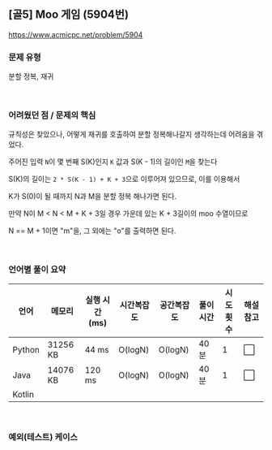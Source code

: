 ## [골5] Moo 게임 (5904번)

https://www.acmicpc.net/problem/5904

### 문제 유형

분할 정복, 재귀

<br>

### 어려웠던 점 / 문제의 핵심

규칙성은 찾았으나, 어떻게 재귀를 호출하여 분할 정복해나갈지 생각하는데 어려움을 겪었다.

주어진 입력 `N`이 몇 번째 S(K)인지 `K` 값과 S(K - 1)의 길이인 `M`을 찾는다

S(K)의 길이는 `2 * S(K - 1) + K + 3`으로 이루어져 있으므로, 이를 이용해서

K가 S(0)이 될 때까지 N과 M을 분할 정복 해나가면 된다.

만약 N이 M < N < M + K + 3일 경우 가운데 있는 K + 3길이의 moo 수열이므로

N == M + 1이면 "m"을, 그 외에는 "o"를 출력하면 된다.

<br>

### 언어별 풀이 요약

| 언어   | 메모리   | 실행 시간(ms) | 시간복잡도 | 공간복잡도 | 풀이 시간 | 시도 횟수 | 해설 참고            |
| ------ | -------- | ------------- | ---------- | ---------- | --------- | --------- | -------------------- |
| Python | 31256 KB | 44 ms         | O(logN)    | O(logN)    | 40분      | 1         | :white_large_square: |
| Java   | 14076 KB | 120 ms        | O(logN)    | O(logN)    | 40분      | 1         | :white_large_square: |
| Kotlin |          |               |            |            |           |           |                      |

<br>

### 예외(테스트) 케이스

```
```

